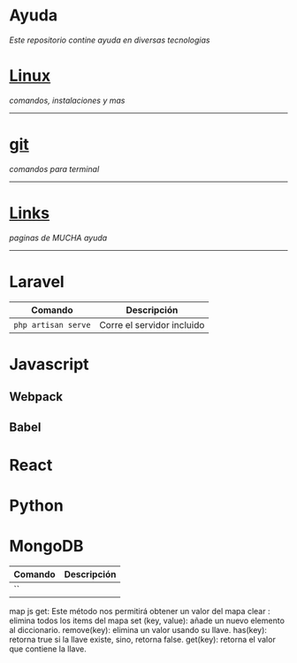 # Ayuda
_Este repositorio contine ayuda en diversas tecnologias_

# [Linux](linux/README.md)
_comandos, instalaciones y mas_

---

# [git](git/README.md)
_comandos para terminal_

---

# [Links](links/README.md)
_paginas de MUCHA ayuda_

---

# Laravel

| Comando | Descripción |
|---------|-------------|
|`php artisan serve`| Corre el servidor incluido|


# Javascript

## Webpack

## Babel



# React



# Python





# MongoDB
| Comando | Descripción |
|---------|-------------|
|``| |

map js
get: Este método nos permitirá obtener un valor del mapa
clear : elimina todos los items del mapa
set (key, value): añade un nuevo elemento al diccionario.
remove(key): elimina un valor usando su llave.
has(key): retorna true si la llave existe, sino, retorna false.
get(key): retorna el valor que contiene la llave.